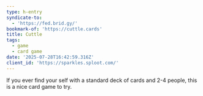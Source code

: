 ```yaml
---
type: h-entry
syndicate-to:
  - 'https://fed.brid.gy/'
bookmark-of: 'https://cuttle.cards'
title: Cuttle
tags:
  - game
  - card game
date: '2025-07-28T16:42:59.316Z'
client_id: 'https://sparkles.sploot.com/'
---
```

If you ever find your self with a standard deck of cards and 2-4 people, this is a nice card game to try.
